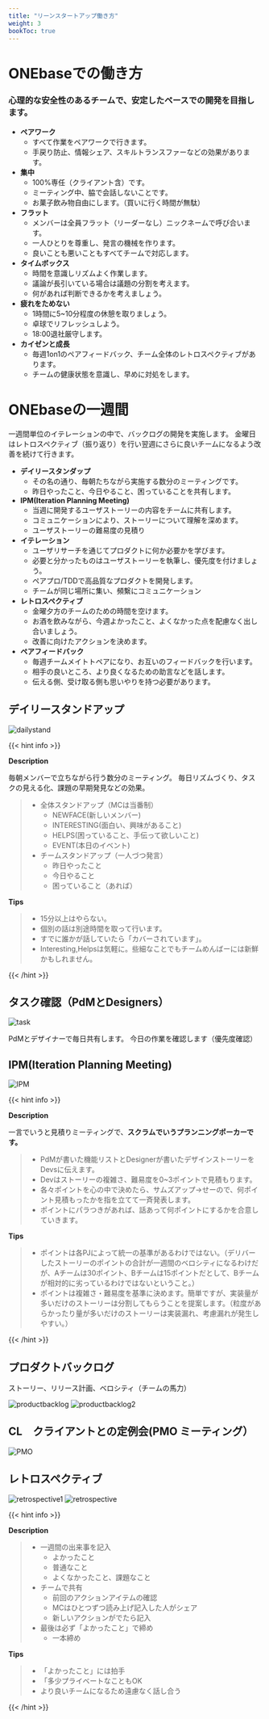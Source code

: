 ```yaml
---
title: "リーンスタートアップ働き方"
weight: 3
bookToc: true
---
```


# ONEbaseでの働き方

### 心理的な安全性のあるチームで、安定したペースでの開発を目指します。

- **ペアワーク**
    - すべて作業をペアワークで行きます。
    - 手戻り防止、情報シェア、スキルトランスファーなどの効果があります。
- **集中**
    - 100%専任（クライアント含）です。
    - ミーティング中、脇で会話しないことです。
    - お菓子飲み物自由にします。（買いに行く時間が無駄）
- **フラット**
    - メンバーは全員フラット（リーダーなし）ニックネームで呼び合います。
    - 一人ひとりを尊重し、発言の機械を作ります。
    - 良いことも悪いこともすべてチームで対応します。
- **タイムボックス**
    - 時間を意識しリズムよく作業します。
    - 議論が長引いている場合は議題の分割を考えます。
    - 何があれば判断できるかを考えましょう。
- **疲れをためない**
    - 1時間に5~10分程度の休憩を取りましょう。
    - 卓球でリフレッシュしよう。
    - 18:00退社厳守します。
- **カイゼンと成長**
    - 毎週1on1のペアフィードバック、チーム全体のレトロスペクティブがあります。
    - チームの健康状態を意識し、早めに対処をします。

# ONEbaseの一週間

一週間単位のイテレーションの中で、バックログの開発を実施します。
金曜日はレトロスペクティブ（振り返り）を行い翌週にさらに良いチームになるよう改善を続けて行きます。

- **デイリースタンダップ**
    - その名の通り、毎朝たちながら実施する数分のミーティングです。
    - 昨日やったこと、今日やること、困っていることを共有します。
- **IPM(Iteration Planning Meeting)**
    - 当週に開発するユーザストーリーの内容をチームに共有します。
    - コミュニケーションにより、ストーリーについて理解を深めます。
    - ユーザストーリーの難易度の見積り
- **イテレーション**
    - ユーザリサーチを通じてプロダクトに何か必要かを学びます。
    - 必要と分かったものはユーザストーリーを執筆し、優先度を付けましょう。
    - ペアプロ/TDDで高品質なプロダクトを開発します。
    - チームが同じ場所に集い、頻繫にコミュニケーション
- **レトロスペクティブ**
    - 金曜夕方のチームのための時間を空けます。
    - お酒を飲みながら、今週よかったこと、よくなかった点を配慮なく出し合いましょう。
    - 改善に向けたアクションを決めます。
- **ペアフィードバック**
    - 毎週チームメイトトペアになり、お互いのフィードバックを行います。
    - 相手の良いところ、より良くなるための助言などを話します。
    - 伝える側、受け取る側も思いやりを持つ必要があります。

## デイリースタンドアップ

![dailystand](dailystand.jpg)

{{< hint info >}}

**Description**

毎朝メンバーで立ちながら行う数分のミーティング。
毎日リズムづくり、タスクの見える化、課題の早期発見などの効果。

>- 全体スタンドアップ（MCは当番制）
>    - NEWFACE(新しいメンバー)
>    - INTERESTING(面白い、興味があること)
>    - HELPS(困っていること、手伝って欲しいこと)
>    - EVENT(本日のイベント)
>- チームスタンドアップ（一人づつ発言）
>    - 昨日やったこと
>    - 今日やること
>    - 困っていること（あれば）

**Tips**

>- 15分以上はやらない。
>- 個別の話は別途時間を取って行います。
>- すでに誰かが話していたら「カバーされています」。
>- Interesting,Helpsは気軽に。些細なことでもチームめんばーには新鮮かもしれません。

{{< /hint >}}

## タスク確認（PdMとDesigners）

![task](task_confirm.png)


PdMとデザイナーで毎日共有します。
今日の作業を確認します（優先度確認）

## IPM(Iteration Planning Meeting)

![IPM](IPM.jpg)

{{< hint info >}}

**Description**

一言でいうと見積りミーティングで、**スクラムでいうプランニングポーカーです。**
>- PdMが書いた機能リストとDesignerが書いたデザインストーリーをDevsに伝えます。
>- Devはストーリーの複雑さ、難易度を0~3ポイントで見積もります。
>- 各々ポイントを心の中で決めたら、サムズアップ→せーので、何ポイント見積もったかを指を立てて一斉発表します。
>- ポイントにパラつきがあれば、話あって何ポイントにするかを合意していきます。

**Tips**
>- ポイントは各PJによって統一の基準があるわけではない。（デリバーしたストーリーのポイントの合計が一週間のベロシティになるわけだが、Aチームは30ポイント、Bチームは15ポイントだとして、Bチームが相対的に劣っているわけではないということ。）
>- ポイントは複雑さ・難易度を基準に決めます。簡単ですが、実装量が多いだけのストーリーは分割してもらうことを提案します。（粒度があらかったり量が多いだけのストーリーは実装漏れ、考慮漏れが発生しやすい。）

{{< /hint >}}

## プロダクトバックログ

ストーリー、リリース計画、ベロシティ（チームの馬力）

![productbacklog](productBackLog1.png)
![productbacklog2](productBackLog2.jpg)

## CL　クライアントとの定例会(PMO ミーティング）

![PMO](PMO.jpg)


## レトロスペクティブ

![retrospective1](retrospective1.jpg)
![retrospective](retrospective2.jpg)

{{< hint info >}}

**Description**

>- 一週間の出来事を記入
>    - よかったこと
>    - 普通なこと
>    - よくなかったこと、課題なこと
>- チームで共有
>    - 前回のアクションアイテムの確認
>    - MCはひとつずつ読み上げ記入した人がシェア
>    - 新しいアクションがでたら記入
>- 最後は必ず「よかったこと」で締め
>    - 一本締め

**Tips**
>- 「よかったこと」には拍手
>- 「多少プライベートなこともOK
>- より良いチームになるため遠慮なく話し合う

{{< /hint >}}

